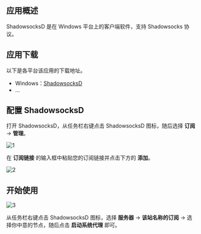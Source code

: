 ## 应用概述

ShadowsocksD 是在 Windows 平台上的客户端软件，支持 Shadowsocks 协议。

## 应用下载

以下是各平台该应用的下载地址。

- Windows：[ShadowsocksD](https://github.com/CGDF-Github/SSD-Windows/releases)
- ...

## 配置 ShadowsocksD

打开 ShadowsocksD，从任务栏右键点击 ShadowsocksD 图标，随后选择 **订阅** -> **管理**。

![1](https://i.loli.net/2019/02/14/5c645bf795f0f.png ':size=400')

在 **订阅链接** 的输入框中粘贴您的订阅链接并点击下方的 **添加**。

![2](https://i.loli.net/2019/02/14/5c645c6da1bbb.png ':size=600')

## 开始使用

![3](https://i.loli.net/2019/02/14/5c645e34da219.png ':size=400')

从任务栏右键点击 ShadowsocksD 图标，选择 **服务器** -> **该站名称的订阅** -> 选择你中意的节点，随后点击 **启动系统代理** 即可。
